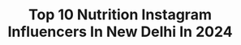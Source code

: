 ---
title: Top 10 Nutrition Instagram Influencers In New Delhi In 2024
description: >-
  Find top nutrition Instagram influencers in New Delhi in 2024. Most popular hashtags: #instagram #love #reels #healthylifestyle.
platform: Instagram
hits: 8
text_top: Identify the most popular Instagram influencers on inBeat.
text_bottom: Our platform holds 8 Instagram influencers like this in New Delhi, India for you to work with.
profiles:
  - username: "ashwaryabhutani"
    fullname: >-
      Aishwarya Bhutani
    bio: >-
      Beauty & Confidence 🤍 Model | Fashion•Lifestyle•Travel 🎓Economics, DU 📍New Delhi
    location: "India"
    followers: 4662
    engagement: 982
    commentsToLikes: 0.057075
    id: ck0uaq701cvhl0i19ov2abkwy
    verified: false
    hashtags: "#staysafe, #outfitideas, #picturesofindia, #staytuned"
  - username: "thegastronomicquest"
    fullname: >-
      T . G . Q .
    bio: >-
      W. @simran_isha & @akanshathapliyal 🍽️ Life is a combination of magic and food & we can swear food has more magic than Hogwarts 🍽️|📍New Delhi, IND
    location: "India"
    followers: 3453
    engagement: 1342
    commentsToLikes: 0.981280
    id: ck5cbpdjafwwl0i11xafrwr8z
    verified: false
    hashtags: "#yummy, #yummyinmytummy, #instadessert, #foodbloggers"
  - username: "food_and_them_"
    fullname: >-
      🍔ODISHA FOOD BLOGGERS 🥩
    bio: >-
      📍Bhubaneswar||Cuttack‼️ DM For Paid Collabs/Review 🤘 Dentist By Profession,Foodie By Heart❤️ Doc Duo!! Find us Near SUM Hospital Bhubaneswar ✨✨
    location: "India"
    followers: 17984
    engagement: 1892
    commentsToLikes: 0.019399
    id: ck6ugiwdc3ade0j71p3txx8gm
    verified: false
    hashtags: "#food, #instafood, #foodporn, #odiafood"
  - username: "manojpatil_ifbbpro_official"
    fullname: >-
      IFBB PRO🌐MANOJ D PATIL🇮🇳
    bio: >-
      🕉 सामान्य भारतीय 🇮🇳 TURNING SWEAT INTO GOLD MEDALS 🥇 🏆 🔱Jo Bhi Hai Sab Unka Hai😇👆🏻 Event & collab:7400373414
    location: "India"
    followers: 602829
    engagement: 127
    commentsToLikes: 0.005559
    id: ck5zyaobm9j6p0i14eelsa3l9
    verified: false
    hashtags: "#ifbbpro, #mrindia, #abs, #poss"
  - username: "bharti__attri"
    fullname: >-
      Bharti Attri
    bio: >-
      INDIA🇮🇳 Fashion Model👠Blogger☘️ Influencer🌏Teacher📚 Fashion|Beauty|Travel|Food|Lifestyle💫 DM/ Work Enquires: @bhartiattri.bkk@gmail.com
    location: "India"
    followers: 271693
    engagement: 21
    commentsToLikes: 0.087285
    id: ckvas7grq5mfp0j23gb88ilk5
    verified: false
    hashtags: "#enjoy, #natural, #reelitfeelit, #shimla"
  - username: "virus_sharma"
    fullname: >-
      🧿 Vikas Sharma - DELHI FOODIE
    bio: >-
      Combination of #food & #fitness Use #virus_sharma 🎈 Verified Zomato Connoisseur 🌏 Level 6 Trip Advisor 📩 For #Invites, #Collaboration & #Promotions
    location: "India"
    followers: 41844
    engagement: 314
    commentsToLikes: 0.016300
    id: ck8t2uger0qzv0j78wm98wp0y
    verified: false
    hashtags: "#foodgasm, #gurgaon, #follow4follow, #sweetbox"
  - username: "capturedbysimranbhatia"
    fullname: >-
      Simran Bhatia🍁
    bio: >-
      Sunshine Girl🇨🇦 |Cricket Fan🇮🇳 Unfiltered Avid ✍️ |Good Food| Travel Look for my posts...until I write again Founder @market_preneurs
    location: "India"
    followers: 23080
    engagement: 39
    commentsToLikes: 0.032135
    id: ck8tas4u6subk0j78n6jqgjqv
    verified: false
    hashtags: "#travel, #capturedbysimranbhatia, #entrepreneur, #tb"
  - username: "palkakhurana"
    fullname: >-
      Palka Khurana
    bio: >-
      Fashion l Fitness | Traveller | Lifestyle *Mom of 2 Boys* DM/Email for Collabs
    location: "India"
    followers: 26467
    engagement: 217
    commentsToLikes: 0.095806
    id: ckap6vk93hixs0i787foe2jbp
    verified: false
    hashtags: "#runnersofinstagram, #gurgaonmoms, #milohomeground, #vocalforlocal"
  - username: "_mr.lift_"
    fullname: >-
      BAJIO MJ | _ MR LIFT_ 🧿
    bio: >-
      🇮🇳🇦🇪🇴🇲 Fitness athlete 🏅 Reps Level 4 certified trainer 📚 DM for coaching enquiries GYM |ONLINE COACHING FITNESS, NUTRITION, MINDSET Carpediem!
    location: "India"
    followers: 29193
    engagement: 788
    commentsToLikes: 0.045108
    id: ck5bxozj1o4yt0i11db31niyo
    verified: false
    hashtags: "#workout, #bodybuilding, #instagram, #mrliftthings"
  - username: "joravar_singh1"
    fullname: >-
      JORAVAR SINGH KALSI
    bio: >-
      385k Subscribes on YouTube Email AT Joravarkalsi01@gmail.com Athlete @bigmuscles_nutrition MGMT @sparkupreach
    location: "India"
    followers: 347136
    engagement: 1433
    commentsToLikes: 0.008289
    id: ck0ud1v95i7ud0i197cz03exe
    verified: false
    hashtags: "#trendingreels, #motivation, #joravarsinghkalsi, #fitness"
---